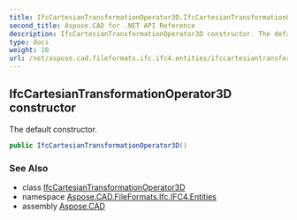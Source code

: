 ```yaml
---
title: IfcCartesianTransformationOperator3D.IfcCartesianTransformationOperator3D
second_title: Aspose.CAD for .NET API Reference
description: IfcCartesianTransformationOperator3D constructor. The default constructor
type: docs
weight: 10
url: /net/aspose.cad.fileformats.ifc.ifc4.entities/ifccartesiantransformationoperator3d/ifccartesiantransformationoperator3d/
---
```

## IfcCartesianTransformationOperator3D constructor

The default constructor.

```csharp
public IfcCartesianTransformationOperator3D()
```

### See Also

* class [IfcCartesianTransformationOperator3D](../)
* namespace [Aspose.CAD.FileFormats.Ifc.IFC4.Entities](../../ifccartesiantransformationoperator3d/)
* assembly [Aspose.CAD](../../../)


